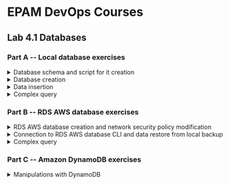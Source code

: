 # EPAM DevOps Courses</h1>
## Lab 4.1 Databases</h2>
### Part A -- Local database exercises

<details><summary>Database schema and script for it creation</summary><br>
<img src=t4.1_db_schema.png>


```sql
CREATE DATABASE IF NOT EXISTS epam;

USE epam;

CREATE TABLE IF NOT EXISTS labs (
    student_id int NOT NULL,
    subj_id int NOT NULL,
    lab_code varchar(12) NOT NULL,
    lab_status boolean NOT NULL 
);

CREATE TABLE IF NOT EXISTS students (
    student_id int NOT NULL PRIMARY KEY AUTO_INCREMENT,
    student_name varchar(50) NOT NULL 
);

CREATE TABLE IF NOT EXISTS academic_subjects (
    subj_id int NOT NULL PRIMARY KEY AUTO_INCREMENT,
    subj_name varchar(50) NOT NULL,
    subj_duration int NOT NULL 
);

ALTER TABLE `labs` ADD CONSTRAINT `fk_labs_student_id` FOREIGN KEY(`student_id`)
REFERENCES `students` (`student_id`);

ALTER TABLE `labs` ADD CONSTRAINT `fk_labs_subj_id` FOREIGN KEY(`subj_id`)
REFERENCES `academic_subjects` (`subj_id`);
```

</details>

<details><summary>Database creation</summary><br>
<img src=t4.1_run_sql.png>
<img src=t4.1_show.png>
<img src=t4.1_show2.png>
</details>

<details><summary>Data insertion</summary><br>

```sql
USE epam;

INSERT INTO academic_subjects (subj_name,subj_duration) 
VALUES('Netwotking',12), 
      ('Databases',3),
      ('Linux',12),  
      ('Git',3),
      ('VM',3), 
      ('Clouds',6),
      ('History of KPSS',48);

INSERT INTO students (student_name) 
VALUES('Nikola Tesla'), 
      ('Niko Pirosmani'),
      ('Nicolaus Copernicus'),
      ('Nikolay Pirogov'),
      ('Nikolay Nosov');

INSERT INTO labs (student_id,subj_id,lab_code,lab_status)
VALUES(1,1,'Lab X',true),
      (1,1,'Lab Y',true),
      (1,1,'Lab Z',false),
      (2,7,'Lab H',true),
      (4,2,'Lab A',true),
      (4,2,'Lab B',false),
      (4,2,'Lab C',false),
      (5,7,'Lab H',true);
```

<img src=t4.1_run_insert.png>
<img src=t4.1_select.png>
<img src=t4.1_select2.png>
</details>

<details><summary>Complex query</summary><br>

```sql
use epam;

select students.student_name, academic_subjects.subj_name, labs.lab_code, labs.lab_status
 from students, academic_subjects, labs
 where students.student_id = labs.student_id and labs.subj_id = academic_subjects.subj_id
 order by labs.lab_status;
```

<img src=t4.1_order.png>
</details>

### Part B -- RDS AWS database exercises

<details><summary>RDS AWS database creation and network security policy modification</summary><br>

![](t4.1_rds_db_creation.png)
![](t4.1_rds_db_secyrity.png)
![](t4.1_rds_sg.png)

</details>
<details><summary>Connection to RDS AWS database CLI and data restore from local backup</summary><br>

![](t4.1_rds_mysql_from_win.png)
![](t4.1_rds_mysql_restore_from_sqldump_file.png)

</details>
<details><summary>Complex query</summary><br>

![](t4.1_rds_mysql_select_from_restored_data.png)

</details>

### Part C -- Amazon DynamoDB exercises

<details><summary>Manipulations with DynamoDB</summary><br>

![](t4.1_dynamo-db_table_creation.png)
![](t4.1_dynamo-db_item_creation.png)
![](t4.1_dynamo-db_attribute_creation.png)
![](t4.1_dynamo-db_data_entering.png)

</details>

